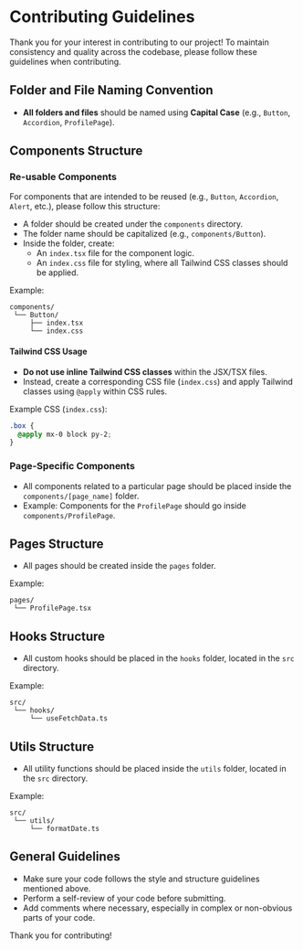 

# Contributing Guidelines

Thank you for your interest in contributing to our project! To maintain consistency and quality across the codebase, please follow these guidelines when contributing.

## Folder and File Naming Convention
- **All folders and files** should be named using **Capital Case** (e.g., `Button`, `Accordion`, `ProfilePage`).
  
## Components Structure

### Re-usable Components
For components that are intended to be reused (e.g., `Button`, `Accordion`, `Alert`, etc.), please follow this structure:

- A folder should be created under the `components` directory.
- The folder name should be capitalized (e.g., `components/Button`).
- Inside the folder, create:
  - An `index.tsx` file for the component logic.
  - An `index.css` file for styling, where all Tailwind CSS classes should be applied.

Example:

```
components/
 └── Button/
     ├── index.tsx
     └── index.css
```

#### Tailwind CSS Usage
- **Do not use inline Tailwind CSS classes** within the JSX/TSX files.
- Instead, create a corresponding CSS file (`index.css`) and apply Tailwind classes using `@apply` within CSS rules. 

Example CSS (`index.css`):
```css
.box {
  @apply mx-0 block py-2;
}
```

### Page-Specific Components
- All components related to a particular page should be placed inside the `components/[page_name]` folder.
- Example: Components for the `ProfilePage` should go inside `components/ProfilePage`.

## Pages Structure
- All pages should be created inside the `pages` folder.

Example:

```
pages/
 └── ProfilePage.tsx
```

## Hooks Structure
- All custom hooks should be placed in the `hooks` folder, located in the `src` directory.

Example:

```
src/
 └── hooks/
     └── useFetchData.ts
```

## Utils Structure
- All utility functions should be placed inside the `utils` folder, located in the `src` directory.

Example:

```
src/
 └── utils/
     └── formatDate.ts
```

## General Guidelines
- Make sure your code follows the style and structure guidelines mentioned above.
- Perform a self-review of your code before submitting.
- Add comments where necessary, especially in complex or non-obvious parts of your code.

Thank you for contributing! 
